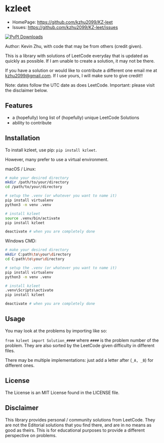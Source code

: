 # kzleet

- HomePage: https://github.com/kzhu2099/KZ-leet
- Issues: https://github.com/kzhu2099/KZ-leet/issues

[![PyPI Downloads](https://static.pepy.tech/badge/kzleet)](https://pepy.tech/projects/kzleet)

Author: Kevin Zhu, with code that may be from others (credit given).

This is a library with solutions of LeetCode everyday that is updated as quickly as possible. If I am unable to create a solution, it may not be there.

If you have a solution or would like to contribute a different one email me at kzhu2099@gmail.com. If I use yours, I will make sure to give credit!!

Note: dates follow the UTC date as does LeetCode.
Important: please visit the disclaimer below.

## Features

- a (hopefully) long list of (hopefully) unique LeetCode Solutions
- ability to contribute

## Installation

To install kzleet, use pip: ```pip install kzleet```.

However, many prefer to use a virtual environment.

macOS / Linux:

```sh
# make your desired directory
mkdir /path/to/your/directory
cd /path/to/your/directory

# setup the .venv (or whatever you want to name it)
pip install virtualenv
python3 -m venv .venv

# install kzleet
source .venv/bin/activate
pip install kzleet

deactivate # when you are completely done
```

Windows CMD:

```sh
# make your desired directory
mkdir C:path\to\your\directory
cd C:path\to\your\directory

# setup the .venv (or whatever you want to name it)
pip install virtualenv
python3 -m venv .venv

# install kzleet
.venv\Scripts\activate
pip install kzleet

deactivate # when you are completely done
```

## Usage

You may look at the problems by importing like so:

`from kzleet import Solution_####` where `####` is the problem number of the problem. They are also sorted by the LeetCode given difficulty in different files.

There may be multiple implementations: just add a letter after (`_A, _B`) for different ones.

## License

The License is an MIT License found in the LICENSE file.

## Disclaimer

This library provides personal / community solutions from LeetCode.
They are not the Editorial solutions that you find there, and are in no means as good as theirs.
This is for educational purposes to provide a different perspective on problems.